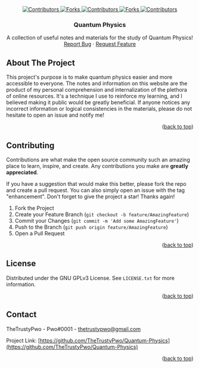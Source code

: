 <div align="center">
  <a href="https://github.com/TheTrustyPwo/Quantum-Physics/graphs/contributors" target="_blank">
    <img src="https://img.shields.io/github/contributors/TheTrustyPwo/Quantum-Physics.svg?style=for-the-badge" alt="Contributors">
  </a>
  <a href="https://github.com/TheTrustyPwo/Quantum-Physics/network/members" target="_blank">
    <img src="https://img.shields.io/github/forks/TheTrustyPwo/Quantum-Physics.svg?style=for-the-badge" alt="Forks">
  </a>
  <a href="https://github.com/TheTrustyPwo/Quantum-Physics/stargazers" target="_blank">
    <img src="https://img.shields.io/github/stars/TheTrustyPwo/Quantum-Physics.svg?style=for-the-badge" alt="Contributors">
  </a>
  <a href="https://github.com/TheTrustyPwo/Quantum-Physics/issues" target="_blank">
    <img src="https://img.shields.io/github/issues/TheTrustyPwo/Quantum-Physics.svg?style=for-the-badge" alt="Forks">
  </a>
  <a href="https://github.com/TheTrustyPwo/Quantum-Physics/blob/master/LICENSE.txt" target="_blank">
    <img src="https://img.shields.io/github/license/TheTrustyPwo/Quantum-Physics.svg?style=for-the-badge" alt="Contributors">
  </a>
</div>


<!-- PROJECT TITLE -->

<div align="center">
<h3 align="center">Quantum Physics</h3>
  <p align="center">
    A collection of useful notes and materials for the study of Quantum Physics!
    <br/>
    <a href="https://github.com/TheTrustyPwo/Quantum-Physics/issues">Report Bug</a>
    ·
    <a href="https://github.com/TheTrustyPwo/Quantum-Physics/issues">Request Feature</a>
  </p>
</div>



<!-- ABOUT THE PROJECT -->

## About The Project

This project's purpose is to make quantum physics easier and more accessible to everyone. The notes and information on this website are the product of my personal comprehension and internalization of the plethora of online resources. It's a technique I use to reinforce my learning, and I believed making it public would be greatly beneficial. If anyone notices any incorrect information or logical consistencies in the materials, please do not hesitate to open an issue and notify me!

<p align="right">(<a href="#top">back to top</a>)</p>


<!-- CONTRIBUTING -->

## Contributing

Contributions are what make the open source community such an amazing place to learn, inspire, and create. Any contributions you make are **greatly appreciated**.

If you have a suggestion that would make this better, please fork the repo and create a pull request. You can also simply open an issue with the tag "enhancement".
Don't forget to give the project a star! Thanks again!

1. Fork the Project
2. Create your Feature Branch (`git checkout -b feature/AmazingFeature`)
3. Commit your Changes (`git commit -m 'Add some AmazingFeature'`)
4. Push to the Branch (`git push origin feature/AmazingFeature`)
5. Open a Pull Request

<p align="right">(<a href="#readme-top">back to top</a>)</p>


<!-- LICENSE -->

## License

Distributed under the GNU GPLv3 License. See `LICENSE.txt` for more information.

<p align="right">(<a href="#top">back to top</a>)</p>


<!-- CONTACT -->

## Contact

TheTrustyPwo - Pwo#0001 - thetrustypwo@gmail.com

Project Link: [https://github.com/TheTrustyPwo/Quantum-Physics](https://github.com/TheTrustyPwo/Quantum-Physics)

<p align="right">(<a href="#top">back to top</a>)</p>